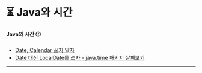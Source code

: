 # ⏳ Java와 시간

#### **Java와 시간** 🕜

* [Date, Calendar 쓰지 말자](date\_calendar\_.md)
* [Date 대신 LocalDate를 쓰자 - java.time 패키지 살펴보기](java.time.md)

****
